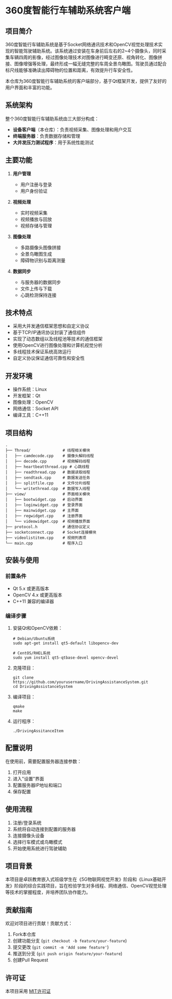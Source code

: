 # 360度智能行车辅助系统客户端

## 项目简介

360度智能行车辅助系统是基于Socket网络通讯技术和OpenCV视觉处理技术实现的智能驾驶辅助系统。该系统通过安装在车身前后左右的2~4个摄像头，同时采集车辆四周的影像，经过图像处理技术对图像进行畸变还原、视角转化、图像拼接、图像增强等处理，最终形成一幅无缝完整的车周全景鸟瞰图。驾驶员通过配合标尺线能够准确读出障碍物的位置和距离，有效提升行车安全性。

本仓库为360度智能行车辅助系统的客户端部分，基于Qt框架开发，提供了友好的用户界面和丰富的功能。

## 系统架构

整个360度智能行车辅助系统由三大部分构成：
- **设备客户端**（本仓库）：负责视频采集、图像处理和用户交互
- **终端服务器**：负责数据存储和管理
- **大并发压力测试程序**：用于系统性能测试

## 主要功能

1. **用户管理**
   - 用户注册与登录
   - 用户身份验证

2. **视频处理**
   - 实时视频采集
   - 视频播放与回放
   - 视频存储与管理

3. **图像处理**
   - 多路摄像头图像拼接
   - 全景鸟瞰图生成
   - 障碍物识别与距离测量

4. **数据同步**
   - 与服务器的数据同步
   - 文件上传与下载
   - 心跳检测保持连接

## 技术特点

- 采用大并发通信框架思想和自定义协议
- 基于TCP/IP通讯协议封装了通信组件
- 实现了动态数组以及线程池等技术的通信框架
- 使用OpenCV进行图像处理和计算机视觉分析
- 多线程技术保证系统高效运行
- 自定义协议保证通信可靠性和安全性

## 开发环境

- 操作系统：Linux
- 开发框架：Qt
- 图像处理：OpenCV
- 网络通信：Socket API
- 编译工具：C++11

## 项目结构

```
.
├── Thread/              # 线程相关模块
│   ├── camdecode.cpp    # 摄像头解码线程
│   ├── decode.cpp       # 视频解码线程
│   ├── heartbeatthread.cpp # 心跳线程
│   ├── readthread.cpp   # 数据读取线程
│   ├── sendtask.cpp     # 数据发送任务
│   ├── splitfile.cpp    # 文件分片线程
│   └── writethread.cpp  # 数据写入线程
├── view/                # 界面相关模块
│   ├── bootwidget.cpp   # 启动界面
│   ├── loginwidget.cpp  # 登录界面
│   ├── mainwidget.cpp   # 主界面
│   ├── regwidget.cpp    # 注册界面
│   └── videowidget.cpp  # 视频播放界面
├── protocol.h           # 通信协议定义
├── socketconnect.cpp    # Socket连接模块
├── videolistitem.cpp    # 视频列表项
└── main.cpp             # 程序入口
```

## 安装与使用

### 前置条件

- Qt 5.x 或更高版本
- OpenCV 4.x 或更高版本
- C++11 兼容的编译器

### 编译步骤

1. 安装Qt和OpenCV依赖：
   ```
   # Debian/Ubuntu系统
   sudo apt-get install qt5-default libopencv-dev
   
   # CentOS/RHEL系统
   sudo yum install qt5-qtbase-devel opencv-devel
   ```

2. 克隆项目：
   ```
   git clone https://github.com/yourusername/DrivingAssistanceSystem.git
   cd DrivingAssistanceSystem
   ```

3. 编译项目：
   ```
   qmake
   make
   ```

4. 运行程序：
   ```
   ./DrivingAssitanceItem
   ```

## 配置说明

在使用前，需要配置服务器连接参数：

1. 打开应用
2. 进入"设置"界面
3. 配置服务器IP地址和端口
4. 保存配置

## 使用流程

1. 注册/登录系统
2. 系统将自动连接到配置的服务器
3. 连接摄像头设备
4. 选择行车模式或鸟瞰模式
5. 开始使用系统进行驾驶辅助

## 项目背景

本项目是卓跃教育嵌入式班级学生在《5G物联网视觉开发》阶段和《Linux基础开发》阶段的综合实践项目，旨在检验学生对多线程、网络通信、OpenCV视觉处理等技术的掌握程度，并培养团队协作能力。

## 贡献指南

欢迎对项目进行贡献！贡献方式：

1. Fork本仓库
2. 创建功能分支 (`git checkout -b feature/your-feature`)
3. 提交更改 (`git commit -m 'Add some feature'`)
4. 推送到分支 (`git push origin feature/your-feature`)
5. 创建Pull Request

## 许可证

本项目采用 [MIT许可证](LICENSE) 
